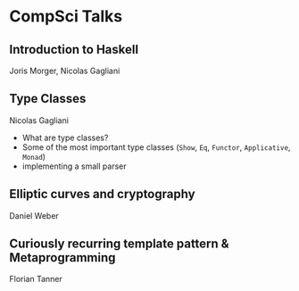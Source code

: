 # CompSci Talks

## Introduction to Haskell

Joris Morger, Nicolas Gagliani

## Type Classes
Nicolas Gagliani
- What are type classes?
- Some of the most important type classes (`Show`, `Eq`, `Functor`, `Applicative`, `Monad`)
- implementing a small parser

## Elliptic curves and cryptography

Daniel Weber

## Curiously recurring template pattern & Metaprogramming

Florian Tanner

